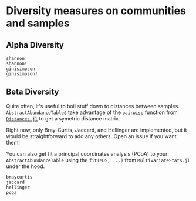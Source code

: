 # Diversity measures on communities and samples

## Alpha Diversity

```@docs
shannon
shannon!
ginisimpson
ginisimpson!
```

## Beta Diversity

Quite often, it's useful to boil stuff down to distances between samples.
`AbstractAbundanceTable`s take advantage of the `pairwise` function
from [`Distances.jl`](https://github.com/JuliaStats/Distances.jl)
to get a symetric distance matrix.

Right now, only Bray-Curtis, Jaccard, and Hellinger are implemented, 
but it would be straightforward to add any others.
Open an issue if you want them!

You can also get fit a principal coordinates analysis (PCoA) to your `AbstractAbundanceTable`
using the `fit(MDS, ...)` from `MultivariateStats.jl` under the hood.

```@docs
braycurtis
jaccard
hellinger
pcoa
```
